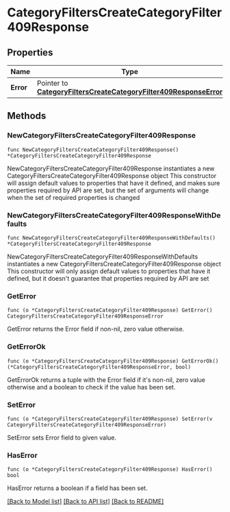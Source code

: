 # CategoryFiltersCreateCategoryFilter409Response

## Properties

Name | Type | Description | Notes
------------ | ------------- | ------------- | -------------
**Error** | Pointer to [**CategoryFiltersCreateCategoryFilter409ResponseError**](CategoryFiltersCreateCategoryFilter409ResponseError.md) |  | [optional] 

## Methods

### NewCategoryFiltersCreateCategoryFilter409Response

`func NewCategoryFiltersCreateCategoryFilter409Response() *CategoryFiltersCreateCategoryFilter409Response`

NewCategoryFiltersCreateCategoryFilter409Response instantiates a new CategoryFiltersCreateCategoryFilter409Response object
This constructor will assign default values to properties that have it defined,
and makes sure properties required by API are set, but the set of arguments
will change when the set of required properties is changed

### NewCategoryFiltersCreateCategoryFilter409ResponseWithDefaults

`func NewCategoryFiltersCreateCategoryFilter409ResponseWithDefaults() *CategoryFiltersCreateCategoryFilter409Response`

NewCategoryFiltersCreateCategoryFilter409ResponseWithDefaults instantiates a new CategoryFiltersCreateCategoryFilter409Response object
This constructor will only assign default values to properties that have it defined,
but it doesn't guarantee that properties required by API are set

### GetError

`func (o *CategoryFiltersCreateCategoryFilter409Response) GetError() CategoryFiltersCreateCategoryFilter409ResponseError`

GetError returns the Error field if non-nil, zero value otherwise.

### GetErrorOk

`func (o *CategoryFiltersCreateCategoryFilter409Response) GetErrorOk() (*CategoryFiltersCreateCategoryFilter409ResponseError, bool)`

GetErrorOk returns a tuple with the Error field if it's non-nil, zero value otherwise
and a boolean to check if the value has been set.

### SetError

`func (o *CategoryFiltersCreateCategoryFilter409Response) SetError(v CategoryFiltersCreateCategoryFilter409ResponseError)`

SetError sets Error field to given value.

### HasError

`func (o *CategoryFiltersCreateCategoryFilter409Response) HasError() bool`

HasError returns a boolean if a field has been set.


[[Back to Model list]](../README.md#documentation-for-models) [[Back to API list]](../README.md#documentation-for-api-endpoints) [[Back to README]](../README.md)



